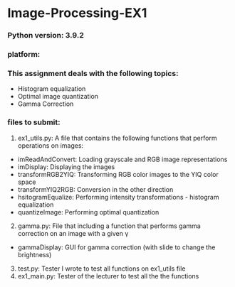 # Image-Processing-EX1 
 
 ### Python version: 3.9.2  
 ### platform:  

 ### This assignment deals with the following topics:
- Histogram equalization
- Optimal image quantization
- Gamma Correction

 ### files to submit:

1. ex1_utils.py: A file that contains the following functions that perform operations on images:
- imReadAndConvert: Loading grayscale and RGB image representations
- imDisplay: Displaying the images
- transformRGB2YIQ: Transforming RGB color images to the YIQ color space
- transformYIQ2RGB: Conversion in the other direction
- hsitogramEqualize: Performing intensity transformations - histogram equalization
- quantizeImage: Performing optimal quantization
2. gamma.py: File that including a function that performs gamma correction on an image with a given γ
- gammaDisplay: GUI for gamma correction (with slide to change the brightness)
3. test.py: Tester I wrote to test all functions on ex1_utils file
4. ex1_main.py: Tester of the lecturer to test all the the functions
